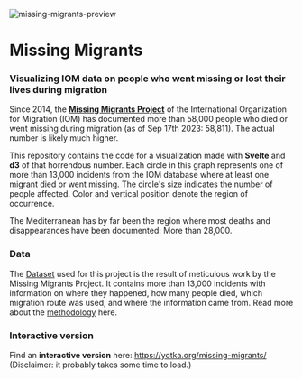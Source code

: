 ![missing-migrants-preview](https://github.com/yotkadata/missing-migrants/assets/7913590/5381e452-acf6-4bc6-9541-9a83a52ccef8)

# Missing Migrants

### Visualizing IOM data on people who went missing or lost their lives during migration

Since 2014, the [**Missing Migrants Project**](https://missingmigrants.iom.int/) of the International Organization for Migration (IOM) has documented more than 58,000 people who died or went missing during migration (as of Sep 17th 2023: 58,811). The actual number is likely much higher.

This repository contains the code for a visualization made with **Svelte** and **d3** of that horrendous number. Each circle in this graph represents one of more than 13,000 incidents from the IOM database where at least one migrant died or went missing. The circle's size indicates the number of people affected. Color and vertical position denote the region of occurrence.

The Mediterranean has by far been the region where most deaths and disappearances have been documented: More than 28,000.

### Data

The [Dataset](https://missingmigrants.iom.int/downloads) used for this project is the result of meticulous work by the Missing Migrants Project. It contains more than 13,000 incidents with information on where they happened, how many people died, which migration route was used, and where the information came from. Read more about the [methodology](https://missingmigrants.iom.int/methodology) here.

### Interactive version

Find an **interactive version** here: https://yotka.org/missing-migrants/
(Disclaimer: it probably takes some time to load.)
